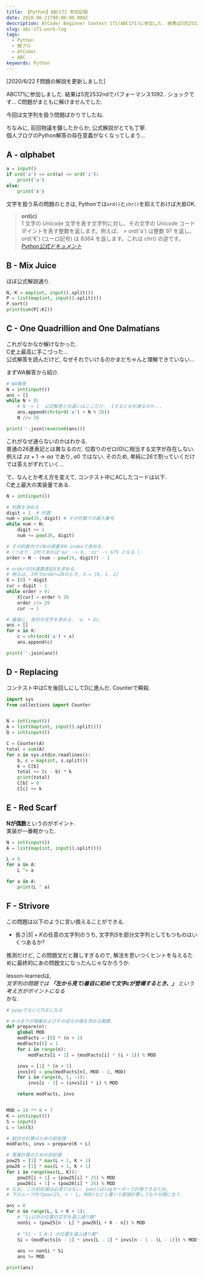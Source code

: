 ```yaml
---
title: 【Python】ABC171 参加記録
date: 2020-06-21T00:00:00.000Z
description: AtCoder Beginner Contest 171(ABC171)に参加した. 結果は5完2532ndでパフォーマンス1092. Python解答を載せます. F問題の解説を更新しました.
slug: abc-171-work-log
tags: 
  - Python
  - 競プロ
  - AtCoder
  - ABC
keywords: Python
---
```


[2020/6/22 F問題の解説を更新しました]

ABC171に参加しました. 
結果は5完2532ndでパフォーマンス1092.. ショックです... C問題がまともに解けませんでした.

今回は文字列を扱う問題ばかりでしたね.

ちなみに, 前回物議を醸したからか, 公式解説がとても丁寧.  
個人ブログのPython解答の存在意義がなくなってしまう...

## A - αlphabet
```python
a = input()
if ord('a') <= ord(a) <= ord('z'):
    print('a')
else:
    print('A')
```

文字を扱う系の問題のときは, Pythonでは`ord()`と`chr()`を抑えておけば大抵OK.

> **ord(c)**  
> 1 文字の Unicode 文字を表す文字列に対し、その文字の Unicode コードポイントを表す整数を返します。例えば、 > ord('a') は整数 97 を返し、 ord('€') (ユーロ記号) は 8364 を返します。これは chr() の逆です。  
> <cite> [Python公式ドキュメント](https://docs.python.org/ja/3/library/functions.html#ord) </cite>

## B - Mix Juice
ほぼ公式解説通り.


```python
N, K = map(int, input().split())
P = list(map(int, input().split()))
P.sort()
print(sum(P[:K]))
```

## C - One Quadrillion and One Dalmatians
これがなかなか解けなかった.  
C史上最高に手こづった...  
公式解答を読んだけど, なぜそれでいけるのかまだちゃんと理解できていない...

まずWA解答から紹介.

```python
# WA解答
N = int(input())
ans = []
while N > 0:
    # N -= 1  公式解答との違いはここだけ. -1するとなぜ通るのか...
    ans.append(chr(ord('a') + N % 26))
    N //= 26

print(''.join(reversed(ans)))
```
これがなぜ通らないのかはわかる.  
普通の26進表記とは異なるのだ. 位取りのゼロ($0$)に相当する文字が存在しない.  
例えば $zz+1\rightarrow aa$ であり, $a0$ ではない.
そのため, 単純に26で割っていくだけでは答えがずれていく...

で、なんとか考え方を変えて, コンテスト中にACしたコードは以下.  
C史上最大の実装量である.

```python
N = int(input())

# 桁数を決める
digit = 1  # 桁数
num = pow(26, digit) # その桁数での最大番号
while num < N:
    digit += 1
    num += pow(26, digit)

# その桁数内でのNの順番を0-indexで求める.
# (つまり, 2桁であれば'aa' -> 0, 'zz' -> 675 となる.)
order = N - (num - pow(26, digit)) - 1

# orderの26進数表記Xを求める.
# 例えば, 3桁でorder=28のとき, X = [0, 1, 2]
X = [0] * digit
cur = digit - 1
while order > 0:
    X[cur] = order % 26
    order //= 26
    cur -= 1

# 最後に, 各桁の文字を求める. 'a' + Xi.
ans = []
for x in X:
    c = chr(ord('a') + x)
    ans.append(c)

print(''.join(ans))
```

## D - Replacing

コンテスト中はCを後回しにしてDに進んだ. Counterで瞬殺. 

```python
import sys
from collections import Counter


N = int(input())
A = list(map(int, input().split()))
Q = int(input())

C = Counter(A)
total = sum(A)
for s in sys.stdin.readlines():
    b, c = map(int, s.split())
    k = C[b]
    total += (c - b) * k
    print(total)
    C[b] = 0
    C[c] += k
```

## E - Red Scarf
**Nが偶数**というのがポイント.  
実装が一番軽かった.

```python
N = int(input())
A = list(map(int, input().split()))

L = 0
for a in A:
    L ^= a

for a in A:
    print(L ^ a)
```

## F - Strivore
この問題は以下のように言い換えることができる.

- 長さ$|S|+K$の任意の文字列のうち, 文字列$S$を部分文字列としてもつものはいくつあるか? 

推測だけど, この問題文だと難しすぎるので, 解法を思いつくヒントを与えるために最終的にあの問題文になったんじゃなかろうか.

lesson-learnedは,   
*文字列の問題では* ***「左から見て$i$番目に初めて文字$c$が登場するとき、」*** *という考え方がポイントになる*  
かな.


```python
# pypyでないとTLEになる

# 0~nまでの階乗およびその逆元の値を求める関数.
def prepare(n):
    global MOD
    modFacts = [0] * (n + 1)
    modFacts[0] = 1
    for i in range(n):
        modFacts[i + 1] = (modFacts[i] * (i + 1)) % MOD

    invs = [1] * (n + 1)
    invs[n] = pow(modFacts[n], MOD - 2, MOD)
    for i in range(n, 1, -1):
        invs[i - 1] = (invs[i] * i) % MOD

    return modFacts, invs


MOD = 10 ** 9 + 7
K = int(input())
S = input()
L = len(S)

# 組合せ計算のための前処理
modFacts, invs = prepare(K + L)

# 累乗計算のための前処理
pow25 = [1] * max(L + 1, K + 1)
pow26 = [1] * max(L + 1, K + 1)
for i in range(max(L, K)):
    pow25[i + 1] = (pow25[i] * 25) % MOD
    pow26[i + 1] = (pow26[i] * 26) % MOD
# なお, この前処理は必須ではない. pow()はlogオーダーで計算できるため,
# 下のループ内でpow(25, n - L, MOD)などと書いて直接計算しても十分間に合う.

ans = 0
for n in range(L, L + K + 1):
    # "Si以外の位置の文字を選ぶ通り数"
    nonSi = (pow25[n - L] * pow26[L + K - n]) % MOD
    
    # "S1 ~ S_N-1 の位置を選ぶ通り数"
    Si = (modFacts[n - 1] * invs[L - 1] * invs[n - 1 - (L - 1)]) % MOD
    
    ans += nonSi * Si
    ans %= MOD

print(ans)
```